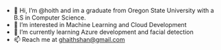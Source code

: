 - 👋 Hi, I’m @hoith and im a graduate from Oregon State University with a B.S in Computer Science. 
- 👀 I’m interested in Machine Learning and Cloud Development
- 🌱 I’m currently learning Azure development and facial detection
- 📫 Reach me at ghaithshan@gmail.com

<!---
hoith/hoith is a ✨ special ✨ repository because its `README.md` (this file) appears on your GitHub profile.
You can click the Preview link to take a look at your changes.
--->

